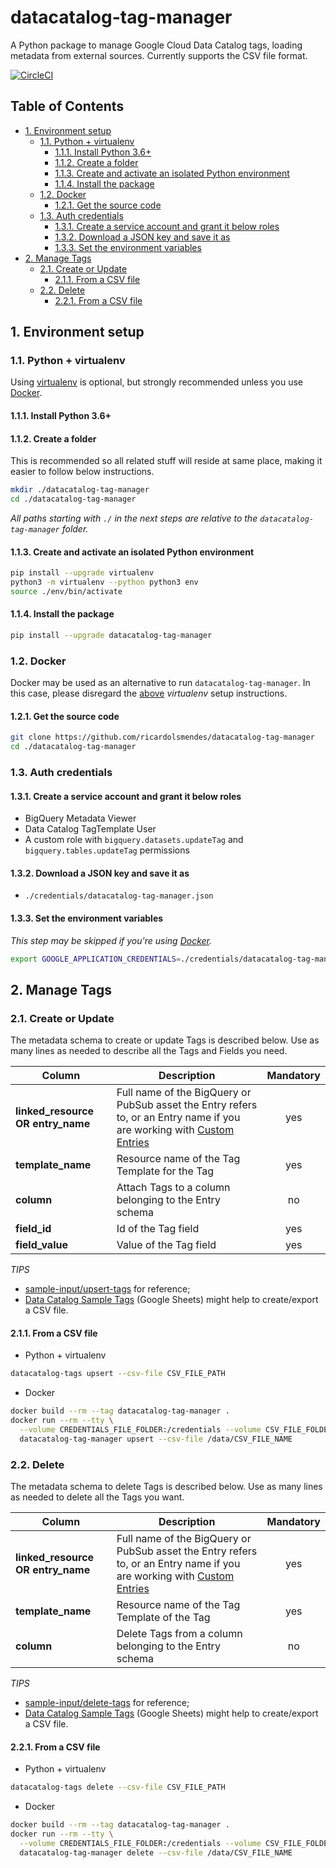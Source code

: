 # datacatalog-tag-manager

A Python package to manage Google Cloud Data Catalog tags, loading metadata from external
sources. Currently supports the CSV file format.

[![CircleCI][1]][2]

## Table of Contents

<!-- toc -->

- [1. Environment setup](#1-environment-setup)
  * [1.1. Python + virtualenv](#11-python--virtualenv)
    + [1.1.1. Install Python 3.6+](#111-install-python-36)
    + [1.1.2. Create a folder](#112-create-a-folder)
    + [1.1.3. Create and activate an isolated Python environment](#113-create-and-activate-an-isolated-python-environment)
    + [1.1.4. Install the package](#114-install-the-package)
  * [1.2. Docker](#12-docker)
    + [1.2.1. Get the source code](#121-get-the-source-code)
  * [1.3. Auth credentials](#13-auth-credentials)
    + [1.3.1. Create a service account and grant it below roles](#131-create-a-service-account-and-grant-it-below-roles)
    + [1.3.2. Download a JSON key and save it as](#132-download-a-json-key-and-save-it-as)
    + [1.3.3. Set the environment variables](#133-set-the-environment-variables)
- [2. Manage Tags](#2-manage-tags)
  * [2.1. Create or Update](#21-create-or-update)
    + [2.1.1. From a CSV file](#211-from-a-csv-file)
  * [2.2. Delete](#22-delete)
    + [2.2.1. From a CSV file](#221-from-a-csv-file)

<!-- tocstop -->

## 1. Environment setup

### 1.1. Python + virtualenv

Using [virtualenv][3] is optional, but strongly recommended unless you use [Docker](#12-docker).

#### 1.1.1. Install Python 3.6+

#### 1.1.2. Create a folder

This is recommended so all related stuff will reside at same place, making it easier to follow
below instructions.

```bash
mkdir ./datacatalog-tag-manager
cd ./datacatalog-tag-manager
```

_All paths starting with `./` in the next steps are relative to the `datacatalog-tag-manager`
folder._

#### 1.1.3. Create and activate an isolated Python environment

```bash
pip install --upgrade virtualenv
python3 -m virtualenv --python python3 env
source ./env/bin/activate
```

#### 1.1.4. Install the package

```bash
pip install --upgrade datacatalog-tag-manager
```

### 1.2. Docker

Docker may be used as an alternative to run `datacatalog-tag-manager`. In this case, please
disregard the [above](#11-python--virtualenv) _virtualenv_ setup instructions.

#### 1.2.1. Get the source code

```bash
git clone https://github.com/ricardolsmendes/datacatalog-tag-manager
cd ./datacatalog-tag-manager
```

### 1.3. Auth credentials

#### 1.3.1. Create a service account and grant it below roles

- BigQuery Metadata Viewer
- Data Catalog TagTemplate User
- A custom role with `bigquery.datasets.updateTag` and `bigquery.tables.updateTag` permissions

#### 1.3.2. Download a JSON key and save it as

- `./credentials/datacatalog-tag-manager.json`

#### 1.3.3. Set the environment variables

_This step may be skipped if you're using [Docker](#12-docker)._

```bash
export GOOGLE_APPLICATION_CREDENTIALS=./credentials/datacatalog-tag-manager.json
```

## 2. Manage Tags

### 2.1. Create or Update

The metadata schema to create or update Tags is described below. Use as many lines as needed to
describe all the Tags and Fields you need.

| Column                            | Description                                                                                                                 | Mandatory |
| --------------------------------- | --------------------------------------------------------------------------------------------------------------------------- | :-------: |
| **linked_resource OR entry_name** | Full name of the BigQuery or PubSub asset the Entry refers to, or an Entry name if you are working with [Custom Entries][4] |    yes    |
| **template_name**                 | Resource name of the Tag Template for the Tag                                                                               |    yes    |
| **column**                        | Attach Tags to a column belonging to the Entry schema                                                                       |    no     |
| **field_id**                      | Id of the Tag field                                                                                                         |    yes    |
| **field_value**                   | Value of the Tag field                                                                                                      |    yes    |

_TIPS_

- [sample-input/upsert-tags][5] for reference;
- [Data Catalog Sample Tags][7] (Google Sheets) might help to create/export a CSV file.

#### 2.1.1. From a CSV file

- Python + virtualenv

```bash
datacatalog-tags upsert --csv-file CSV_FILE_PATH
```

- Docker

```bash
docker build --rm --tag datacatalog-tag-manager .
docker run --rm --tty \
  --volume CREDENTIALS_FILE_FOLDER:/credentials --volume CSV_FILE_FOLDER:/data \
  datacatalog-tag-manager upsert --csv-file /data/CSV_FILE_NAME
```

### 2.2. Delete

The metadata schema to delete Tags is described below. Use as many lines as needed to delete all
the Tags you want.

| Column                            | Description                                                                                                                 | Mandatory |
| --------------------------------- | --------------------------------------------------------------------------------------------------------------------------- | :-------: |
| **linked_resource OR entry_name** | Full name of the BigQuery or PubSub asset the Entry refers to, or an Entry name if you are working with [Custom Entries][4] |    yes    |
| **template_name**                 | Resource name of the Tag Template of the Tag                                                                                |    yes    |
| **column**                        | Delete Tags from a column belonging to the Entry schema                                                                     |    no     |

_TIPS_

- [sample-input/delete-tags][6] for reference;
- [Data Catalog Sample Tags][7] (Google Sheets) might help to create/export a CSV file.

#### 2.2.1. From a CSV file

- Python + virtualenv

```bash
datacatalog-tags delete --csv-file CSV_FILE_PATH
```

- Docker

```bash
docker build --rm --tag datacatalog-tag-manager .
docker run --rm --tty \
  --volume CREDENTIALS_FILE_FOLDER:/credentials --volume CSV_FILE_FOLDER:/data \
  datacatalog-tag-manager delete --csv-file /data/CSV_FILE_NAME
```

[1]: https://circleci.com/gh/ricardolsmendes/datacatalog-tag-manager.svg?style=svg
[2]: https://circleci.com/gh/ricardolsmendes/datacatalog-tag-manager
[3]: https://virtualenv.pypa.io/en/latest/
[4]: https://cloud.google.com/data-catalog/docs/how-to/custom-entries
[5]: https://github.com/ricardolsmendes/datacatalog-tag-manager/tree/master/sample-input/upsert-tags
[6]: https://github.com/ricardolsmendes/datacatalog-tag-manager/tree/master/sample-input/delete-tags
[7]: https://docs.google.com/spreadsheets/d/1bqeAXjLHUq0bydRZj9YBhdlDtuu863nwirx8t4EP_CQ
